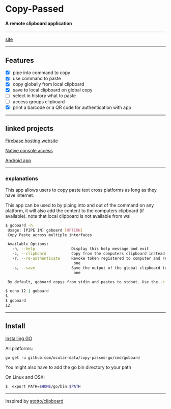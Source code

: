# Copy-Passed
#### A remote clipboard application

---

[site](https://copy-passed.web.app)

---

## Features
- [x] pipe into command to copy
- [x] use command to paste
- [x] copy globally from local clipboard
- [x] save to local clipboard on global copy
- [ ] select in history what to paste
- [ ] access groups clipboard
- [x] print a barcode or a QR code for authentication with app

---

## linked projects
[Firebase hosting website](https://github.com/ocular-data/copy-passed-firebase)

[Native console access](https://github.com/ocular-data/copy-passed-terminalAccess)

[Android app](https://github.com/ocular-data/copy-passed-android)

---

### explanations
This app allows users to copy paste text cross
platforms as long as they have internet.

This app can be used to by piping into and out of
the command on any platform, it will also add the content
to the computers clipboard (if available).
note that local clipboard is not available from wsl

```bash
$ goboard -h
 Usage: [PIPE IN] goboard [OPTION]
 Copy Paste across multiple interfaces

 Available Options:
   -h, --help                Display this help message and exit
   -c, --clipboard           Copy from the computers clipboard instead of stdin
   -r, --re-authenticate     Revoke token registered to computer and register new
                              one
   -s, --save                Save the output of the global clipboard to the local
                              one

 By default, goboard copys from stdin and pastes to stdout. Use the -c and -s options to override.
```
```bash
$ echo 12 | goboard
$
$ goboard
12
```

---

## Install

[Installing GO](https://golang.org/doc/install)

All platforms:
```
go get -u github.com/ocular-data/copy-passed-go/cmd/goboard
```

You might also have to add the go bin directory to your path

On Linux and OSX:
```bash
$  export PATH=$HOME/go/bin:$PATH
```

---

Inspired by [atotto/clipboard](https://github.com/atotto/clipboard)
